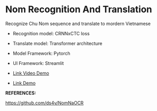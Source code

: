 # Nom Recognition And Translation
Recognize Chu Nom sequence and translate to mordern Vietnamese

* Recognition model: CRNNxCTC loss

* Translate model: Transformer architecture

- Model Framework: Pytorch

- UI Framework: Streamlit

- [Link Video Demo](https://www.youtube.com/watch?v=KDCpojJ9CT4)

- [Link Demo](https://huuhuy227-nom-recognition-app-8qlcyt.streamlit.app/)

**REFERENCES:** 

https://github.com/ds4v/NomNaOCR
